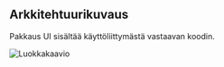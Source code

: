 ## Arkkitehtuurikuvaus

Pakkaus UI sisältää käyttöliittymästä vastaavan koodin. 

![Luokkakaavio](/kuvat/luokkakaavio.png)